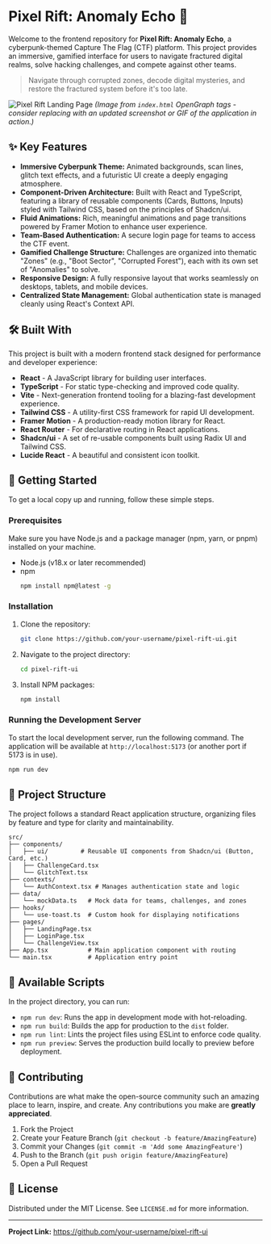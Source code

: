 # Pixel Rift: Anomaly Echo 👾

Welcome to the frontend repository for **Pixel Rift: Anomaly Echo**, a cyberpunk-themed Capture The Flag (CTF) platform. This project provides an immersive, gamified interface for users to navigate fractured digital realms, solve hacking challenges, and compete against other teams.

> Navigate through corrupted zones, decode digital mysteries, and restore the fractured system before it's too late.

![Pixel Rift Landing Page](https://lovable.dev/opengraph-image-p98pqg.png)
*(Image from `index.html` OpenGraph tags - consider replacing with an updated screenshot or GIF of the application in action.)*

## ✨ Key Features

-   **Immersive Cyberpunk Theme:** Animated backgrounds, scan lines, glitch text effects, and a futuristic UI create a deeply engaging atmosphere.
-   **Component-Driven Architecture:** Built with React and TypeScript, featuring a library of reusable components (Cards, Buttons, Inputs) styled with Tailwind CSS, based on the principles of Shadcn/ui.
-   **Fluid Animations:** Rich, meaningful animations and page transitions powered by Framer Motion to enhance user experience.
-   **Team-Based Authentication:** A secure login page for teams to access the CTF event.
-   **Gamified Challenge Structure:** Challenges are organized into thematic "Zones" (e.g., "Boot Sector", "Corrupted Forest"), each with its own set of "Anomalies" to solve.
-   **Responsive Design:** A fully responsive layout that works seamlessly on desktops, tablets, and mobile devices.
-   **Centralized State Management:** Global authentication state is managed cleanly using React's Context API.

## 🛠️ Built With

This project is built with a modern frontend stack designed for performance and developer experience:

-   **React** - A JavaScript library for building user interfaces.
-   **TypeScript** - For static type-checking and improved code quality.
-   **Vite** - Next-generation frontend tooling for a blazing-fast development experience.
-   **Tailwind CSS** - A utility-first CSS framework for rapid UI development.
-   **Framer Motion** - A production-ready motion library for React.
-   **React Router** - For declarative routing in React applications.
-   **Shadcn/ui** - A set of re-usable components built using Radix UI and Tailwind CSS.
-   **Lucide React** - A beautiful and consistent icon toolkit.

## 🚀 Getting Started

To get a local copy up and running, follow these simple steps.

### Prerequisites

Make sure you have Node.js and a package manager (npm, yarn, or pnpm) installed on your machine.

-   Node.js (v18.x or later recommended)
-   npm
    ```sh
    npm install npm@latest -g
    ```

### Installation

1.  Clone the repository:
    ```sh
    git clone https://github.com/your-username/pixel-rift-ui.git
    ```
2.  Navigate to the project directory:
    ```sh
    cd pixel-rift-ui
    ```
3.  Install NPM packages:
    ```sh
    npm install
    ```

### Running the Development Server

To start the local development server, run the following command. The application will be available at `http://localhost:5173` (or another port if 5173 is in use).

```sh
npm run dev
```

## 📂 Project Structure

The project follows a standard React application structure, organizing files by feature and type for clarity and maintainability.

```
src/
├── components/
│   ├── ui/         # Reusable UI components from Shadcn/ui (Button, Card, etc.)
│   ├── ChallengeCard.tsx
│   └── GlitchText.tsx
├── contexts/
│   └── AuthContext.tsx # Manages authentication state and logic
├── data/
│   └── mockData.ts   # Mock data for teams, challenges, and zones
├── hooks/
│   └── use-toast.ts  # Custom hook for displaying notifications
├── pages/
│   ├── LandingPage.tsx
│   ├── LoginPage.tsx
│   └── ChallengeView.tsx
├── App.tsx           # Main application component with routing
└── main.tsx          # Application entry point
```

## 📜 Available Scripts

In the project directory, you can run:

-   `npm run dev`: Runs the app in development mode with hot-reloading.
-   `npm run build`: Builds the app for production to the `dist` folder.
-   `npm run lint`: Lints the project files using ESLint to enforce code quality.
-   `npm run preview`: Serves the production build locally to preview before deployment.

## 🤝 Contributing

Contributions are what make the open-source community such an amazing place to learn, inspire, and create. Any contributions you make are **greatly appreciated**.

1.  Fork the Project
2.  Create your Feature Branch (`git checkout -b feature/AmazingFeature`)
3.  Commit your Changes (`git commit -m 'Add some AmazingFeature'`)
4.  Push to the Branch (`git push origin feature/AmazingFeature`)
5.  Open a Pull Request

## 📄 License

Distributed under the MIT License. See `LICENSE.md` for more information.

---

**Project Link:** https://github.com/your-username/pixel-rift-ui